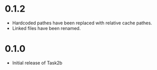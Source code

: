 # 0.1.2

- Hardcoded pathes have been replaced with relative cache pathes.
- Linked files have been renamed.

# 0.1.0

- Initial release of Task2b
